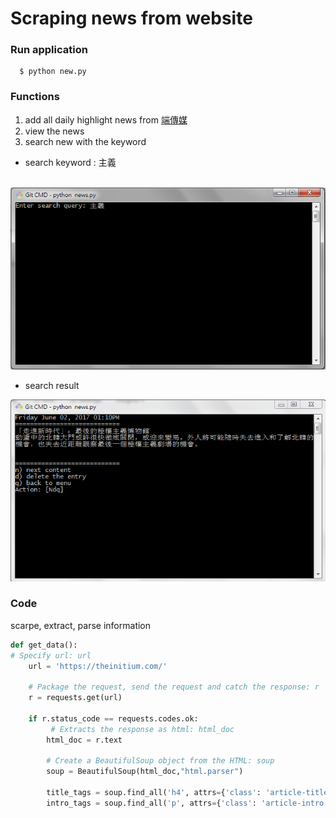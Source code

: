 # Scraping news from website
### Run application
```
  $ python new.py
```
### Functions
1. add all daily highlight news from [端傳媒](https://theinitium.com/)
2. view the news 
3. search new with the keyword
  * search keyword : 主義
  
  ![Image of search](https://github.com/a93701011/Scraping/blob/master/pic/sr_kword.PNG)
  * search result
  
  ![Image of search](https://github.com/a93701011/Scraping/blob/master/pic/search.PNG)
  
### Code
scarpe, extract, parse information
```python
def get_data():
# Specify url: url
    url = 'https://theinitium.com/'
    
    # Package the request, send the request and catch the response: r
    r = requests.get(url)

    if r.status_code == requests.codes.ok:
         # Extracts the response as html: html_doc
        html_doc = r.text
        
        # Create a BeautifulSoup object from the HTML: soup
        soup = BeautifulSoup(html_doc,"html.parser")
        
        title_tags = soup.find_all('h4', attrs={'class': 'article-title'})
        intro_tags = soup.find_all('p', attrs={'class': 'article-intro'})
        
```
